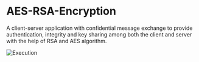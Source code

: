 # AES-RSA-Encryption
A client-server application with confidential message exchange to provide authentication, integrity and key sharing among both the client and server with the help of RSA and AES algorithm.

![Execution](https://github.com/ansh422/AES-RSA-Encryption/blob/main/Execution_screenshot.png)
